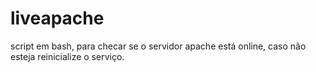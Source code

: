# liveapache
script em bash, para checar se o servidor apache está online, caso não esteja reinicialize o serviço.
